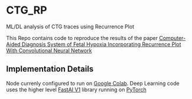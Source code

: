 # CTG_RP
ML/DL analysis of CTG traces using Recurrence Plot

This Repo contains code to reproduce the results of the paper [Computer-Aided Diagnosis System of Fetal Hypoxia Incorporating Recurrence Plot With Convolutional Neural Network](https://www.frontiersin.org/articles/10.3389/fphys.2019.00255/full)

## Implementation Details

Node currenly configured to run on [Google Colab](https://colab.research.google.com).  Deep Learning code uses the higher level [FastAI V1](https://docs.fast.ai/) library running on [PyTorch](https://pytorch.org/)


